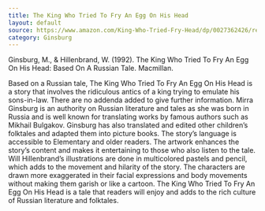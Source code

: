 ```yaml
---
title: The King Who Tried To Fry An Egg On His Head
layout: default
source: https://www.amazon.com/King-Who-Tried-Fry-Head/dp/0027362426/ref=sr_1_1?dchild=1&keywords=The+King+Who+Tried+To+Fry+An+Egg+On+His+Head&qid=1619377088&s=books&sr=1-1
category: Ginsburg
---
```

Ginsburg, M., & Hillenbrand, W. (1992). The King Who Tried To Fry An Egg On His Head: Based On A Russian Tale. Macmillan.

Based on a Russian tale, The King Who Tried To Fry An Egg On His Head is a story that involves the ridiculous antics of a king trying to emulate his sons-in-law. There are no addenda added to give further information. Mirra Ginsburg is an authority on Russian literature and tales as she was born in Russia and is well known for translating works by famous authors such as Mikhail Bulgakov. Ginsburg has also translated and edited other children’s folktales and adapted them into picture books. The story’s language is accessible to Elementary and older readers. The artwork enhances the story’s content and makes it entertaining to those who also listen to the tale. Will Hillenbrand’s illustrations are done in multicolored pastels and pencil, which adds to the movement and hilarity of the story. The characters are drawn more exaggerated in their facial expressions and body movements without making them garish or like a cartoon. The King Who Tried To Fry An Egg On His Head is a tale that readers will enjoy and adds to the rich culture of Russian literature and folktales.
